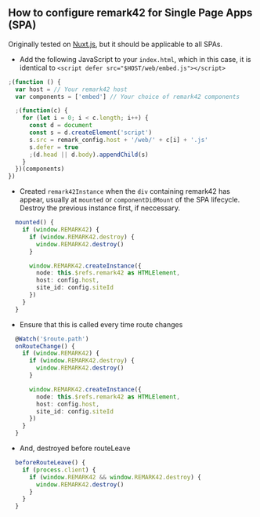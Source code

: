 ## How to configure remark42 for Single Page Apps (SPA)

Originally tested on [Nuxt.js](https://nuxtjs.org/), but it should be applicable to all SPAs.

- Add the following JavaScript to your `index.html`, which in this case, it is identical to `<script defer src="$HOST/web/embed.js"></script>`

```js
;(function () {
  var host = // Your remark42 host
  var components = ['embed'] // Your choice of remark42 components

  ;(function(c) {
    for (let i = 0; i < c.length; i++) {
      const d = document
      const s = d.createElement('script')
      s.src = remark_config.host + '/web/' + c[i] + '.js'
      s.defer = true
      ;(d.head || d.body).appendChild(s)
    }
  })(components)
})
```

- Created `remark42Instance` when the `div` containing remark42 has appear, usually at `mounted` or `componentDidMount` of the SPA lifecycle. Destroy the previous instance first, if neccessary.

```ts
  mounted() {
    if (window.REMARK42) {
      if (window.REMARK42.destroy) {
        window.REMARK42.destroy()
      }

      window.REMARK42.createInstance({
        node: this.$refs.remark42 as HTMLElement,
        host: config.host,
        site_id: config.siteId
      })
    }
  }
```

- Ensure that this is called every time route changes

```ts
  @Watch('$route.path')
  onRouteChange() {
    if (window.REMARK42) {
      if (window.REMARK42.destroy) {
        window.REMARK42.destroy()
      }

      window.REMARK42.createInstance({
        node: this.$refs.remark42 as HTMLElement,
        host: config.host,
        site_id: config.siteId
      })
    }
  }
```

- And, destroyed before routeLeave

```ts
  beforeRouteLeave() {
    if (process.client) {
      if (window.REMARK42 && window.REMARK42.destroy) {
        window.REMARK42.destroy()
      }
    }
  }
```
